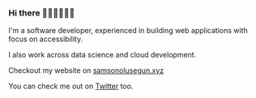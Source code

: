 ### Hi there 👋🏾👋🏽👋🏽

I'm a software developer, experienced in building web applications with focus on accessibility.

I also work across data science and cloud development.

Checkout my website on [samsonolusegun.xyz](https://www.samsonolusegun.xyz)

You can check me out on [Twitter](https://twitter.com/mainstreamdev) too. 
